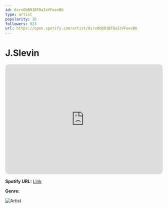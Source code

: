```yaml
---
id: 6srvObB91BF8aIzVFoevBU
type: artist
popularity: 16
followers: 923
url: https://open.spotify.com/artist/6srvObB91BF8aIzVFoevBU
---
```

# J.Slevin

<iframe style="border-radius:12px" src="https://open.spotify.com/embed/artist/6srvObB91BF8aIzVFoevBU" width="100%" height="352" frameBorder="0" allowfullscreen="" allow="autoplay; clipboard-write; encrypted-media; fullscreen; picture-in-picture" loading="lazy"></iframe>

**Spotify URL:** [Link](https://open.spotify.com/artist/6srvObB91BF8aIzVFoevBU)

**Genre:** 

![Artist](https://i.scdn.co/image/ab6761610000e5ebce70cafa7d9df73bc62a80e4)
